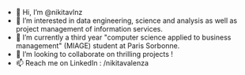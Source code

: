 - 👋 Hi, I’m @nikitavlnz
- 👀 I’m interested in data engineering, science and analysis as well as project management of information services. 
- 🌱 I’m currently a third year "computer science applied to business management" (MIAGE) student at Paris Sorbonne. 
- 💞️ I’m looking to collaborate on thrilling projects !
- 📫 Reach me on LinkedIn : /nikitavalenza

<!---
nikitavlnz/nikitavlnz is a ✨ special ✨ repository because its `README.md` (this file) appears on your GitHub profile.
You can click the Preview link to take a look at your changes.
--->
